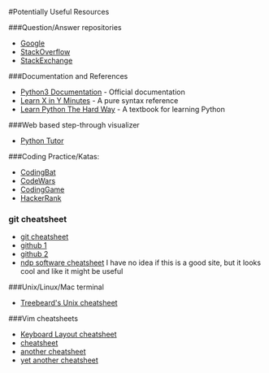 #Potentially Useful Resources

###Question/Answer repositories
- [Google](https://www.google.com/)
- [StackOverflow](http://stackoverflow.com/)
- [StackExchange](http://stackexchange.com/)


###Documentation and References
- [Python3 Documentation](https://docs.python.org/3/) - Official documentation
- [Learn X in Y Minutes](https://learnxinyminutes.com/docs/python3/) - A pure syntax reference
- [Learn Python The Hard Way](https://learnpythonthehardway.org/book/) - A textbook for learning Python


###Web based step-through visualizer
- [Python Tutor](http://pythontutor.com/)


###Coding Practice/Katas:
- [CodingBat](http://codingbat.com/python)
- [CodeWars](https://www.codewars.com/)
- [CodingGame](https://www.codingame.com/)
- [HackerRank](https://www.hackerrank.com/)


### git cheatsheet
- [git cheatsheet](https://www.git-tower.com/blog/git-cheat-sheet/)
- [github 1](https://education.github.com/git-cheat-sheet-education.pdf)
- [github 2](https://services.github.com/on-demand/downloads/github-git-cheat-sheet.pdf)
- [ndp software cheatsheet](http://ndpsoftware.com/git-cheatsheet.html) I have no idea if this is a good site, but it looks cool and like it might be useful

###Unix/Linux/Mac terminal
- [Treebeard's Unix cheatsheet](http://www.rain.org/~mkummel/unix.html)


###Vim cheatsheets
- [Keyboard Layout cheatsheet](http://www.viemu.com/vi-vim-cheat-sheet.gif)
- [cheatsheet](http://vimsheet.com/)
- [another cheatsheet](https://vim.rtorr.com/)
- [yet another cheatsheet](https://www.fprintf.net/vimCheatSheet.html)

